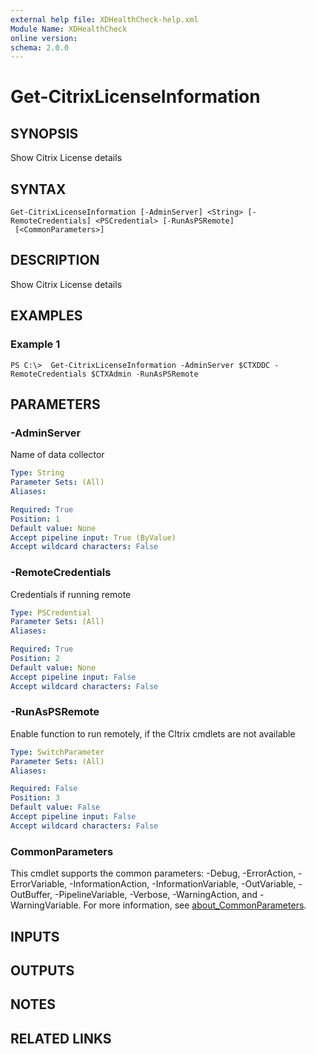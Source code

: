 ```yaml
---
external help file: XDHealthCheck-help.xml
Module Name: XDHealthCheck
online version:
schema: 2.0.0
---
```


# Get-CitrixLicenseInformation

## SYNOPSIS
Show Citrix License details

## SYNTAX

```
Get-CitrixLicenseInformation [-AdminServer] <String> [-RemoteCredentials] <PSCredential> [-RunAsPSRemote]
 [<CommonParameters>]
```

## DESCRIPTION
Show Citrix License details

## EXAMPLES

### Example 1
```
PS C:\>  Get-CitrixLicenseInformation -AdminServer $CTXDDC -RemoteCredentials $CTXAdmin -RunAsPSRemote
```

## PARAMETERS

### -AdminServer
Name of data collector

```yaml
Type: String
Parameter Sets: (All)
Aliases:

Required: True
Position: 1
Default value: None
Accept pipeline input: True (ByValue)
Accept wildcard characters: False
```

### -RemoteCredentials
Credentials if running remote

```yaml
Type: PSCredential
Parameter Sets: (All)
Aliases:

Required: True
Position: 2
Default value: None
Accept pipeline input: False
Accept wildcard characters: False
```

### -RunAsPSRemote
Enable function to run remotely, if the CItrix cmdlets are not available

```yaml
Type: SwitchParameter
Parameter Sets: (All)
Aliases:

Required: False
Position: 3
Default value: False
Accept pipeline input: False
Accept wildcard characters: False
```

### CommonParameters
This cmdlet supports the common parameters: -Debug, -ErrorAction, -ErrorVariable, -InformationAction, -InformationVariable, -OutVariable, -OutBuffer, -PipelineVariable, -Verbose, -WarningAction, and -WarningVariable. For more information, see [about_CommonParameters](http://go.microsoft.com/fwlink/?LinkID=113216).

## INPUTS

## OUTPUTS

## NOTES

## RELATED LINKS

